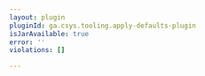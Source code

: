 ```yaml
---
layout: plugin
pluginId: ga.csys.tooling.apply-defaults-plugin
isJarAvailable: true
error: ''
violations: []

---
```

